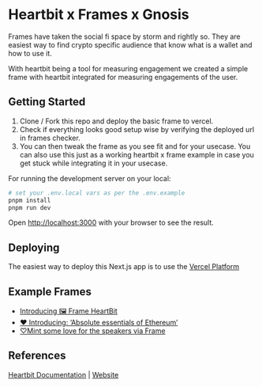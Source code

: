 # Heartbit x Frames x Gnosis

Frames have taken the social fi space by storm and rightly so. They are easiest way to find crypto specific audience that know what is a wallet and how to use it.

With heartbit being a tool for measuring engagement we created a simple frame with heartbit integrated for measuring engagements of the user.

## Getting Started

1. Clone / Fork this repo and deploy the basic frame to vercel. 
2. Check if everything looks good setup wise by verifying the deployed url in frames checker.
3. You can then tweak the frame as you see fit and for your usecase. You can also use this just as a working heartbit x frame example in case you get stuck while integrating it in your usecase.

For running the development server on your local:

```bash
# set your .env.local vars as per the .env.example
pnpm install
pnpm run dev
```

Open [http://localhost:3000](http://localhost:3000) with your browser to see the result.

## Deploying

The easiest way to deploy this Next.js app is to use the [Vercel Platform](https://vercel.com/new?utm_medium=default-template&filter=next.js&utm_source=create-next-app&utm_campaign=create-next-app-readme)


## Example Frames

* [Introducing 🖼 Frame HeartBit](https://warpcast.com/miroyato/0xd71aa752)
* [♥️ Introducing: ‘Absolute essentials of Ethereum’](https://warpcast.com/miroyato/0xe74b6e97)
* [♡Mint some love for the speakers via Frame](https://warpcast.com/miroyato/0xbbdb4ece)

## References

[Heartbit Documentation](https://portal.fileverse.io/#/0x3d3dcEd1cb7676cbd90C4C4339D50AD52Bac37Fa/file/4?chainId=100) | [Website](https://fileverse.io/heartbit)
